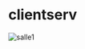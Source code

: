 # clientserv
![salle1](https://github.com/AbdelwahabBoutkhamt/clientserv/assets/132597505/00777eb1-6f12-4e63-a246-3ea5d715fb17)

